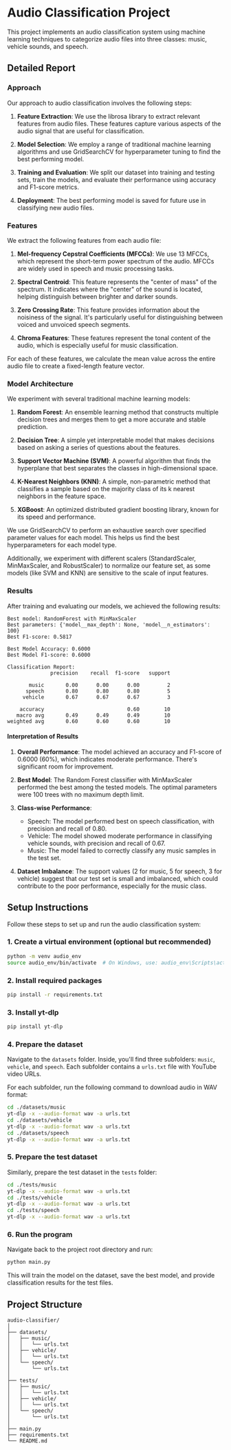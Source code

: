 # Audio Classification Project

This project implements an audio classification system using machine learning techniques to categorize audio files into three classes: music, vehicle sounds, and speech.

## Detailed Report

### Approach

Our approach to audio classification involves the following steps:

1. **Feature Extraction**: We use the librosa library to extract relevant features from audio files. These features capture various aspects of the audio signal that are useful for classification.

2. **Model Selection**: We employ a range of traditional machine learning algorithms and use GridSearchCV for hyperparameter tuning to find the best performing model.

3. **Training and Evaluation**: We split our dataset into training and testing sets, train the models, and evaluate their performance using accuracy and F1-score metrics.

4. **Deployment**: The best performing model is saved for future use in classifying new audio files.

### Features

We extract the following features from each audio file:

1. **Mel-frequency Cepstral Coefficients (MFCCs)**: We use 13 MFCCs, which represent the short-term power spectrum of the audio. MFCCs are widely used in speech and music processing tasks.

2. **Spectral Centroid**: This feature represents the "center of mass" of the spectrum. It indicates where the "center" of the sound is located, helping distinguish between brighter and darker sounds.

3. **Zero Crossing Rate**: This feature provides information about the noisiness of the signal. It's particularly useful for distinguishing between voiced and unvoiced speech segments.

4. **Chroma Features**: These features represent the tonal content of the audio, which is especially useful for music classification.

For each of these features, we calculate the mean value across the entire audio file to create a fixed-length feature vector.

### Model Architecture

We experiment with several traditional machine learning models:

1. **Random Forest**: An ensemble learning method that constructs multiple decision trees and merges them to get a more accurate and stable prediction.

2. **Decision Tree**: A simple yet interpretable model that makes decisions based on asking a series of questions about the features.

3. **Support Vector Machine (SVM)**: A powerful algorithm that finds the hyperplane that best separates the classes in high-dimensional space.

4. **K-Nearest Neighbors (KNN)**: A simple, non-parametric method that classifies a sample based on the majority class of its k nearest neighbors in the feature space.

5. **XGBoost**: An optimized distributed gradient boosting library, known for its speed and performance.

We use GridSearchCV to perform an exhaustive search over specified parameter values for each model. This helps us find the best hyperparameters for each model type.

Additionally, we experiment with different scalers (StandardScaler, MinMaxScaler, and RobustScaler) to normalize our feature set, as some models (like SVM and KNN) are sensitive to the scale of input features.

### Results

After training and evaluating our models, we achieved the following results:

```
Best model: RandomForest with MinMaxScaler
Best parameters: {'model__max_depth': None, 'model__n_estimators': 100}
Best F1-score: 0.5817

Best Model Accuracy: 0.6000
Best Model F1-score: 0.6000

Classification Report:
              precision    recall  f1-score   support

       music       0.00      0.00      0.00         2
      speech       0.80      0.80      0.80         5
     vehicle       0.67      0.67      0.67         3

    accuracy                           0.60        10
   macro avg       0.49      0.49      0.49        10
weighted avg       0.60      0.60      0.60        10
```

#### Interpretation of Results

1. **Overall Performance**: The model achieved an accuracy and F1-score of 0.6000 (60%), which indicates moderate performance. There's significant room for improvement.

2. **Best Model**: The Random Forest classifier with MinMaxScaler performed the best among the tested models. The optimal parameters were 100 trees with no maximum depth limit.

3. **Class-wise Performance**:

   - Speech: The model performed best on speech classification, with precision and recall of 0.80.
   - Vehicle: The model showed moderate performance in classifying vehicle sounds, with precision and recall of 0.67.
   - Music: The model failed to correctly classify any music samples in the test set.

4. **Dataset Imbalance**: The support values (2 for music, 5 for speech, 3 for vehicle) suggest that our test set is small and imbalanced, which could contribute to the poor performance, especially for the music class.

## Setup Instructions

Follow these steps to set up and run the audio classification system:

### 1. Create a virtual environment (optional but recommended)

```sh
python -m venv audio_env
source audio_env/bin/activate  # On Windows, use: audio_env\Scripts\activate
```

### 2. Install required packages

```sh
pip install -r requirements.txt
```

### 3. Install yt-dlp

```sh
pip install yt-dlp
```

### 4. Prepare the dataset

Navigate to the `datasets` folder. Inside, you'll find three subfolders: `music`, `vehicle`, and `speech`. Each subfolder contains a `urls.txt` file with YouTube video URLs.

For each subfolder, run the following command to download audio in WAV format:

```sh
cd ./datasets/music
yt-dlp -x --audio-format wav -a urls.txt
cd ./datasets/vehicle
yt-dlp -x --audio-format wav -a urls.txt
cd ./datasets/speech
yt-dlp -x --audio-format wav -a urls.txt
```

### 5. Prepare the test dataset

Similarly, prepare the test dataset in the `tests` folder:

```sh
cd ./tests/music
yt-dlp -x --audio-format wav -a urls.txt
cd ./tests/vehicle
yt-dlp -x --audio-format wav -a urls.txt
cd ./tests/speech
yt-dlp -x --audio-format wav -a urls.txt
```

### 6. Run the program

Navigate back to the project root directory and run:

```sh
python main.py
```

This will train the model on the dataset, save the best model, and provide classification results for the test files.

## Project Structure

```
audio-classifier/
│
├── datasets/
│   ├── music/
│   │   └── urls.txt
│   ├── vehicle/
│   │   └── urls.txt
│   └── speech/
│       └── urls.txt
│
├── tests/
│   ├── music/
│   │   └── urls.txt
│   ├── vehicle/
│   │   └── urls.txt
│   └── speech/
│       └── urls.txt
│
├── main.py
├── requirements.txt
└── README.md
```
